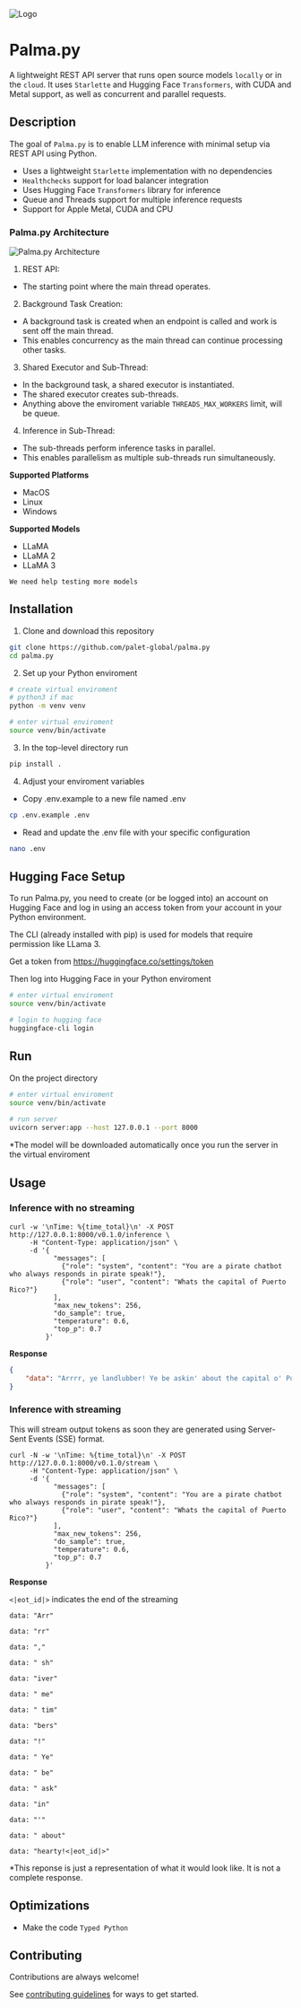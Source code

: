 
![Logo](img/palma.py.jpg)


# Palma.py

A lightweight REST API server that runs open source models `locally` or in the `cloud`. It uses `Starlette` and Hugging Face `Transformers`, with CUDA and Metal support, as well as concurrent and parallel requests.

## Description

The goal of `Palma.py` is to enable LLM inference with minimal setup via REST API using Python.
- Uses a lightweight `Starlette` implementation with no dependencies
- `Healthchecks` support for load balancer integration
- Uses Hugging Face `Transformers` library for inference
- Queue and Threads support for multiple inference requests
- Support for Apple Metal, CUDA and CPU

### Palma.py Architecture

![Palma.py Architecture](img/palma.py_architecture.jpg)

1. REST API:
- The starting point where the main thread operates.

2. Background Task Creation:
- A background task is created when an endpoint is called and work is sent off the main thread.
- This enables concurrency as the main thread can continue processing other tasks.

3. Shared Executor and Sub-Thread:
- In the background task, a shared executor is instantiated.
- The shared executor creates sub-threads.
- Anything above the enviroment variable `THREADS_MAX_WORKERS` limit, will be queue.

4. Inference in Sub-Thread:
- The sub-threads perform inference tasks in parallel.
- This enables parallelism as multiple sub-threads run simultaneously.

**Supported Platforms**
- MacOS
- Linux
- Windows

**Supported Models**
- LLaMA 
- LLaMA 2 
- LLaMA 3

`We need help testing more models`

## Installation

1. Clone and download this repository 

```bash
git clone https://github.com/palet-global/palma.py
cd palma.py
```
    
2. Set up your Python enviroment

```bash
# create virtual enviroment
# python3 if mac
python -m venv venv

# enter virtual enviroment
source venv/bin/activate
```

3. In the top-level directory run

```bash
pip install .
```

4. Adjust your enviroment variables
- Copy .env.example to a new file named .env
```bash
cp .env.example .env
```
- Read and update the .env file with your specific configuration
```bash
nano .env
```

## Hugging Face Setup

To run Palma.py, you need to create (or be logged into) an account on Hugging Face and log in using an access token from your account in your Python environment.

The CLI (already installed with pip) is used for models that require permission like LLama 3.

Get a token from https://huggingface.co/settings/token

Then log into Hugging Face in your Python enviroment
 
```bash
# enter virtual enviroment
source venv/bin/activate

# login to hugging face
huggingface-cli login
```

## Run

On the project directory

```bash
# enter virtual enviroment
source venv/bin/activate
  
# run server
uvicorn server:app --host 127.0.0.1 --port 8000
```
*The model will be downloaded automatically once you run the server in the virtual enviroment

## Usage

### Inference with no streaming

```shell
curl -w '\nTime: %{time_total}\n' -X POST http://127.0.0.1:8000/v0.1.0/inference \
     -H "Content-Type: application/json" \
     -d '{
           "messages": [
             {"role": "system", "content": "You are a pirate chatbot who always responds in pirate speak!"},
             {"role": "user", "content": "Whats the capital of Puerto Rico?"}
           ],
           "max_new_tokens": 256,
           "do_sample": true,
           "temperature": 0.6,
           "top_p": 0.7
         }'
```

**Response**

```json
{
    "data": "Arrrr, ye landlubber! Ye be askin' about the capital o' Puerto Rico, eh? Well, matey, I be tellin' ye it be San Juan! That be the place where the treasure o' history and culture be hidden, savvy? So hoist the colors and set a course fer San Juan, me hearty!"
}
```

### Inference with streaming

This will stream output tokens as soon they are generated using Server-Sent Events (SSE) format.

```shell
curl -N -w '\nTime: %{time_total}\n' -X POST http://127.0.0.1:8000/v0.1.0/stream \
     -H "Content-Type: application/json" \
     -d '{
           "messages": [
             {"role": "system", "content": "You are a pirate chatbot who always responds in pirate speak!"},
             {"role": "user", "content": "Whats the capital of Puerto Rico?"}
           ],
           "max_new_tokens": 256,
           "do_sample": true,
           "temperature": 0.6,
           "top_p": 0.7
         }'
```

**Response**

`<|eot_id|>` indicates the end of the streaming

```sse
data: "Arr"

data: "rr"

data: ","

data: " sh"

data: "iver"

data: " me"

data: " tim"

data: "bers"

data: "!"

data: " Ye"

data: " be"

data: " ask"

data: "in"

data: "'"

data: " about"

data: "hearty!<|eot_id|>"
```
*This reponse is just a representation of what it would look like. It is not a complete response.

## Optimizations

- Make the code `Typed Python`

## Contributing

Contributions are always welcome!

See [contributing guidelines](CONTRIBUTING.md) for ways to get started.


